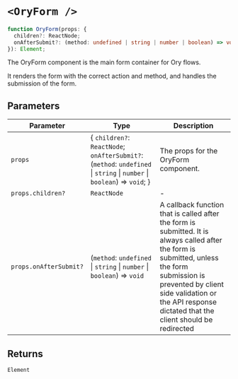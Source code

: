 # `<OryForm />`

```ts
function OryForm(props: {
  children?: ReactNode;
  onAfterSubmit?: (method: undefined | string | number | boolean) => void;
}): Element;
```

The OryForm component is the main form container for Ory flows.

It renders the form with the correct action and method, and handles the submission of the form.

## Parameters

| Parameter | Type | Description |
| ------ | ------ | ------ |
| `props` | \{ `children?`: `ReactNode`; `onAfterSubmit?`: (`method`: `undefined` \| `string` \| `number` \| `boolean`) => `void`; \} | The props for the OryForm component. |
| `props.children?` | `ReactNode` | - |
| `props.onAfterSubmit?` | (`method`: `undefined` \| `string` \| `number` \| `boolean`) => `void` | A callback function that is called after the form is submitted. It is always called after the form is submitted, unless the form submission is prevented by client side validation or the API response dictated that the client should be redirected |

## Returns

`Element`
